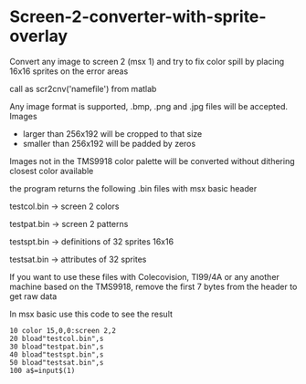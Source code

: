 # Screen-2-converter-with-sprite-overlay
Convert any image to screen 2 (msx 1) and try to fix color spill by placing 16x16 sprites on the error areas


 call as  scr2cnv('namefile') from matlab

 Any image format is supported, .bmp, .png and .jpg files 
 will be accepted. Images
 - larger than 256x192 will be cropped to that size
 - smaller than 256x192 will be padded by zeros
  
 Images not in the TMS9918 color palette will be 
 converted without dithering closest color available 

 the program returns the following .bin files with msx basic header

 testcol.bin	-> screen 2 colors
 
 testpat.bin	-> screen 2 patterns
 
 testspt.bin	-> definitions of 32 sprites 16x16
 
 testsat.bin	-> attributes of 32 sprites

If you want to use these files with Colecovision, TI99/4A or any another machine 
based on the TMS9918,  remove the first 7 bytes from the header to get raw data

 In msx basic use this code to see the result 

	10 color 15,0,0:screen 2,2
	20 bload"testcol.bin",s
	30 bload"testpat.bin",s
	40 bload"testspt.bin",s
	50 bload"testsat.bin",s
	100 a$=input$(1)


